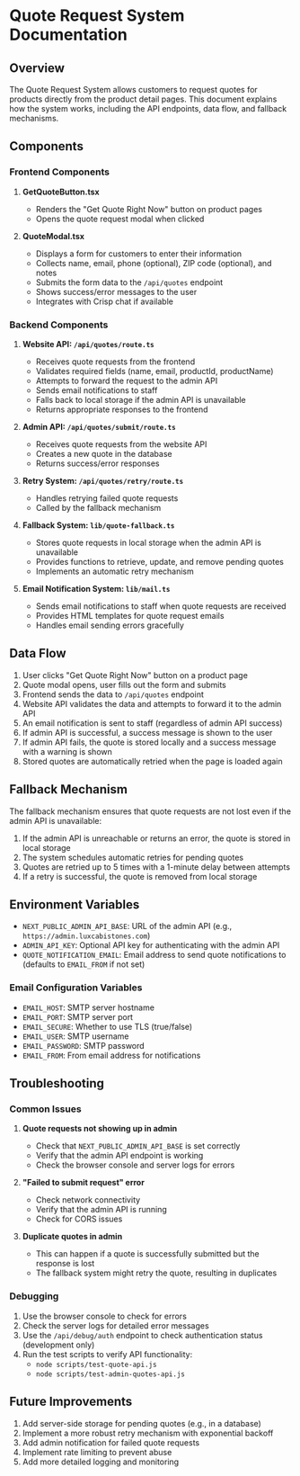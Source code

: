 # Quote Request System Documentation

## Overview

The Quote Request System allows customers to request quotes for products directly from the product detail pages. This document explains how the system works, including the API endpoints, data flow, and fallback mechanisms.

## Components

### Frontend Components

1. **GetQuoteButton.tsx**
   - Renders the "Get Quote Right Now" button on product pages
   - Opens the quote request modal when clicked

2. **QuoteModal.tsx**
   - Displays a form for customers to enter their information
   - Collects name, email, phone (optional), ZIP code (optional), and notes
   - Submits the form data to the `/api/quotes` endpoint
   - Shows success/error messages to the user
   - Integrates with Crisp chat if available

### Backend Components

1. **Website API: `/api/quotes/route.ts`**
   - Receives quote requests from the frontend
   - Validates required fields (name, email, productId, productName)
   - Attempts to forward the request to the admin API
   - Sends email notifications to staff
   - Falls back to local storage if the admin API is unavailable
   - Returns appropriate responses to the frontend

2. **Admin API: `/api/quotes/submit/route.ts`**
   - Receives quote requests from the website API
   - Creates a new quote in the database
   - Returns success/error responses

3. **Retry System: `/api/quotes/retry/route.ts`**
   - Handles retrying failed quote requests
   - Called by the fallback mechanism

4. **Fallback System: `lib/quote-fallback.ts`**
   - Stores quote requests in local storage when the admin API is unavailable
   - Provides functions to retrieve, update, and remove pending quotes
   - Implements an automatic retry mechanism

5. **Email Notification System: `lib/mail.ts`**
   - Sends email notifications to staff when quote requests are received
   - Provides HTML templates for quote request emails
   - Handles email sending errors gracefully

## Data Flow

1. User clicks "Get Quote Right Now" button on a product page
2. Quote modal opens, user fills out the form and submits
3. Frontend sends the data to `/api/quotes` endpoint
4. Website API validates the data and attempts to forward it to the admin API
5. An email notification is sent to staff (regardless of admin API success)
6. If admin API is successful, a success message is shown to the user
7. If admin API fails, the quote is stored locally and a success message with a warning is shown
8. Stored quotes are automatically retried when the page is loaded again

## Fallback Mechanism

The fallback mechanism ensures that quote requests are not lost even if the admin API is unavailable:

1. If the admin API is unreachable or returns an error, the quote is stored in local storage
2. The system schedules automatic retries for pending quotes
3. Quotes are retried up to 5 times with a 1-minute delay between attempts
4. If a retry is successful, the quote is removed from local storage

## Environment Variables

- `NEXT_PUBLIC_ADMIN_API_BASE`: URL of the admin API (e.g., `https://admin.luxcabistones.com`)
- `ADMIN_API_KEY`: Optional API key for authenticating with the admin API
- `QUOTE_NOTIFICATION_EMAIL`: Email address to send quote notifications to (defaults to `EMAIL_FROM` if not set)

### Email Configuration Variables

- `EMAIL_HOST`: SMTP server hostname
- `EMAIL_PORT`: SMTP server port
- `EMAIL_SECURE`: Whether to use TLS (true/false)
- `EMAIL_USER`: SMTP username
- `EMAIL_PASSWORD`: SMTP password
- `EMAIL_FROM`: From email address for notifications

## Troubleshooting

### Common Issues

1. **Quote requests not showing up in admin**
   - Check that `NEXT_PUBLIC_ADMIN_API_BASE` is set correctly
   - Verify that the admin API endpoint is working
   - Check the browser console and server logs for errors

2. **"Failed to submit request" error**
   - Check network connectivity
   - Verify that the admin API is running
   - Check for CORS issues

3. **Duplicate quotes in admin**
   - This can happen if a quote is successfully submitted but the response is lost
   - The fallback system might retry the quote, resulting in duplicates

### Debugging

1. Use the browser console to check for errors
2. Check the server logs for detailed error messages
3. Use the `/api/debug/auth` endpoint to check authentication status (development only)
4. Run the test scripts to verify API functionality:
   - `node scripts/test-quote-api.js`
   - `node scripts/test-admin-quotes-api.js`

## Future Improvements

1. Add server-side storage for pending quotes (e.g., in a database)
2. Implement a more robust retry mechanism with exponential backoff
3. Add admin notification for failed quote requests
4. Implement rate limiting to prevent abuse
5. Add more detailed logging and monitoring
